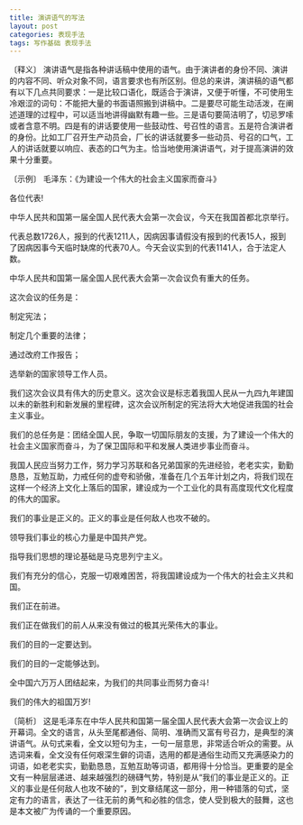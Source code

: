 ```yaml
---
title: 演讲语气的写法
layout: post
categories: 表现手法
tags: 写作基础 表现手法
---
```


〔释义〕 演讲语气是指各种讲话稿中使用的语气。由于演讲者的身份不同、演讲的内容不同、听众对象不同，语言要求也有所区别。但总的来讲，演讲稿的语气都有以下几点共同要求：一是比较口语化，既适合于演讲，又便于听懂，不可使用生冷艰涩的词句：不能把大量的书面语照搬到讲稿中。二是要尽可能生动活泼，在阐述道理的过程中，可以适当地讲得幽默有趣一些。三是语句要简洁明了，切忌罗嗦或者含意不明。四是有的讲话要使用一些鼓动性、号召性的语言。五是符合演讲者的身份。比如工厂召开生产动员会，厂长的讲话就要多一些动员、号召的口气，工人的讲话就要以响应、表态的口气为主。恰当地使用演讲语气，对于提高演讲的效果十分重要。

〔示例〕 毛泽东：《为建设一个伟大的社会主义国家而奋斗》

各位代表!

中华人民共和国第一届全国人民代表大会第一次会议，今天在我国首都北京举行。

代表总数1726人，报到的代表1211人，因病因事请假没有报到的代表15人，报到了因病因事今天临时缺席的代表70人。今天会议实到的代表1141人，合于法定人数。

中华人民共和国第一届全国人民代表大会第一次会议负有重大的任务。

这次会议的任务是：

制定宪法；

制定几个重要的法律；

通过改府工作报告；

选举新的国家领导工作人员。

我们这次会议具有伟大的历史意义。这次会议是标志着我国人民从一九四九年建国以未的新胜利和新发展的里程碑，这次会议所制定的宪法将大大地促进我国的社会主义事业。

我们的总任务是：团结全国人民，争取一切国际朋友的支援，为了建设一个伟大的社会主义国家而奋斗，为了保卫国际和平和发展人类进步事业而奋斗。

我国人民应当努力工作，努力学习苏联和各兄弟国家的先进经验，老老实实，勤勤恳恳，互勉互助，力戒任何的虚夸和骄傲，准备在几个五年计划之内，将我们现在这样一个经济上文化上落后的国家，建设成为一个工业化的具有高度现代文化程度的伟大的国家。

我们的事业是正义的。正义的事业是任何敌人也攻不破的。

领导我们事业的核心力量是中国共产党。

指导我们思想的理论基础是马克思列宁主义。

我们有充分的信心，克服一切艰难困苦，将我国建设成为一个伟大的社会主义共和国。

我们正在前进。

我们正在做我们的前人从来没有做过的极其光荣伟大的事业。

我们的目的一定要达到。

我们的目的一定能够达到。

全中国六万万人团结起来，为我们的共同事业而努力奋斗!

我们的伟大的祖国万岁!

〔简析〕 这是毛泽东在中华人民共和国第一届全国人民代表大会第一次会议上的开幕词。全文的语言，从头至尾都通俗、简明、准确而又富有号召力，是典型的演讲语气。从句式来看，全文以短句为主，一句一层意思，非常适合听众的需要。从选词来看，全文没有任何艰深生僻的词语，选用的都是通俗生动而又充满感染力的词语，如老老实实，勤勤恳恳，互勉互助等词语，都用得十分恰当。更重要的是全文有一种层层递进、越来越强烈的磅礴气势，特别是从“我们的事业是正义的。正义的事业是任何敌人也攻不破的”，到文章结尾这一部分，用一种错落的句式，坚定有力的语言，表达了一往无前的勇气和必胜的信念，使人受到极大的鼓舞，这也是本文被广为传诵的一个重要原因。 